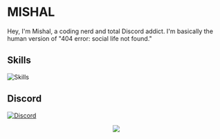 # MISHAL
Hey, I'm Mishal, a coding nerd and total Discord addict. I'm basically the human version of "404 error: social life not found."

## Skills
![Skills](https://skillicons.dev/icons?i=css,html,js,discord,docker,express,flask,linux,md,nodejs,py,vscode)

## Discord
[![Discord](https://lanyard.cnrad.dev/api/1025245410224263258?theme=dark&bg=FFFFFF&borderRadius=5px&animated=true&idleMessage=15%20year%20old%20solo%20dev)](https://discord.com/users/1025245410224263258)

<p align="center">
    <a href="https://github.com/ZeroDiscord/">
        <img src="https://github-readme-streak-stats.herokuapp.com?user=mishalhossin&hide_border=true&background=0D1117&currStreakLabel=FFFFFF&sideLabels=FFFFFF&currStreakNum=FFFFFF&dates=FFFFFF&sideNums=FFFFFF&fire=f04848&ring=f04848&stroke=FFFFFFFF)](https://git.io/streak-stats" />
  </a> 
